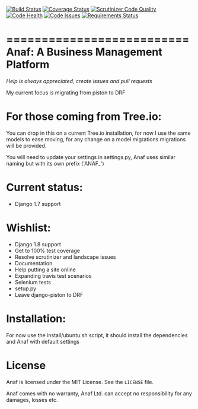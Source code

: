 [![Build Status](https://travis-ci.org/tovmeod/anaf.svg?branch=master)](https://travis-ci.org/tovmeod/anaf)
[![Coverage Status](https://coveralls.io/repos/tovmeod/anaf/badge.svg?branch=master&service=github)](https://coveralls.io/github/tovmeod/anaf?branch=master)
[![Scrutinizer Code Quality](https://scrutinizer-ci.com/g/tovmeod/anaf/badges/quality-score.png?b=master)](https://scrutinizer-ci.com/g/tovmeod/anaf/?branch=master)
[![Code Health](https://landscape.io/github/tovmeod/anaf/master/landscape.svg?style=flat)](https://landscape.io/github/tovmeod/anaf/master)
[![Code Issues](https://www.quantifiedcode.com/api/v1/project/c24b8b56c3014d40aeabcff1c2aa0551/badge.svg)](https://www.quantifiedcode.com/app/project/c24b8b56c3014d40aeabcff1c2aa0551)
[![Requirements Status](https://requires.io/github/tovmeod/anaf/requirements.svg?branch=master)](https://requires.io/github/tovmeod/anaf/requirements/?branch=master)

==========================
Anaf: A Business Management Platform
==========================

*Help is always appreciated, create issues and pull requests*

My current focus is migrating from piston to DRF

For those coming from Tree.io:
==============================
You can drop in this on a current Tree.io installation, for now I use the same models to ease moving, for any change on a model migrations migrations will be provided.

You will need to update your settings in settings.py, Anaf uses similar naming but with its own prefix ('ANAF_')

Current status:
=============
- Django 1.7 support

Wishlist:
=========
- Django 1.8 support
- Get to 100% test coverage
- Resolve scrutinizer and landscape issues
- Documentation
- Help putting a site online
- Expanding travis test scenarios
- Selenium tests
- setup.py
- Leave django-piston to DRF

Installation:
======

For now use the install/ubuntu.sh script, it should install the dependencies and Anaf with default settings

License
=======

Anaf is licensed under the MIT License. See the `LICENSE` file.

Anaf comes with no warranty, Anaf Ltd. can accept no responsibility for any damages, losses etc.